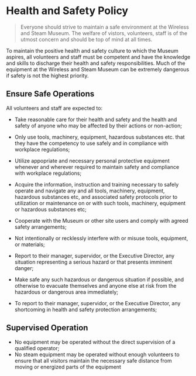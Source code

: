 # Health and Safety Policy

> Everyone should strive to maintain a safe environment at the Wireless and Steam Museum. The welfare of vistors, volunteers, staff is of the utmost concern and should be top of mind at all times.

To maintain the positive health and safety culture to which the Museum aspires, all volunteers and staff must be competent and have the knowledge and skills to discharge their health and safety responsibilities. Much of the equipment at the Wireless and Steam Museum can be extremely dangerous if safety is not the highest priority. 

## Ensure Safe Operations

All volunteers and staff are expected to:

- Take reasonable care for their health and safety and the health and safety of anyone who may be affected by their actions or non-action;
- Only use tools, machinery, equipment, hazardous substances etc. that they have the competency to use safely and in compliance with workplace regulations;
- Utilize appopriate and necessary personal protective equipment whenever and wherever required to maintain safety and compliance with workplace regulations;
- Acquire the information, instruction and training necessary to safely operate and navigate any and all tools, machinery, equipment, hazardous substances etc,  and associated safety protocols prior to utilization or maintenance on or with such tools, machinery, equipment or hazardous substances etc;


- Cooperate with the Museum or other site users and comply with agreed safety arrangements;
- Not intentionally or recklessly interfere with or misuse tools, equipment, or materials;
- Report to their manager, supervidor, or the Executive Director, any situation representing a serious hazard or that presents imminent danger;
- Make safe any such hazardous or dangerous situation if possible, and otherwise to evacuate themselves and anyone else at risk from the hazardous or dangerous area immediately;
- To report to their manager, supervidor, or the Executive Director, any shortcoming in health and safety protection arrangements;

## Supervised Operation

- No equipment may be operated without the direct supervision of a qualified operator;
- No steam equipment may be operated without enough volunteers to ensure that all visitors maintain the necessary safe distance from moving or energized parts of the equipment
